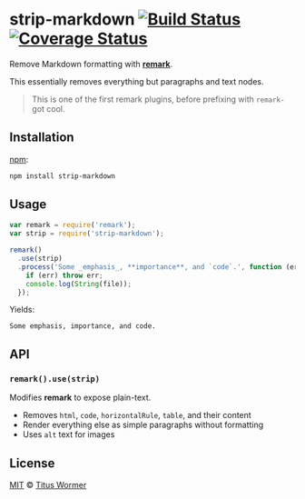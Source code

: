 # strip-markdown [![Build Status][travis-badge]][travis] [![Coverage Status][codecov-badge]][codecov]

Remove Markdown formatting with [**remark**][remark].

This essentially removes everything but paragraphs and text nodes.

> This is one of the first remark plugins, before prefixing with
> `remark-` got cool.

## Installation

[npm][]:

```bash
npm install strip-markdown
```

## Usage

```javascript
var remark = require('remark');
var strip = require('strip-markdown');

remark()
  .use(strip)
  .process('Some _emphasis_, **importance**, and `code`.', function (err, file) {
    if (err) throw err;
    console.log(String(file));
  });
```

Yields:

```text
Some emphasis, importance, and code.
```

## API

### `remark().use(strip)`

Modifies **remark** to expose plain-text.

*   Removes `html`, `code`, `horizontalRule`, `table`, and their content
*   Render everything else as simple paragraphs without formatting
*   Uses `alt` text for images

## License

[MIT][license] © [Titus Wormer][author]

<!-- Definitions -->

[travis-badge]: https://img.shields.io/travis/remarkjs/strip-markdown.svg

[travis]: https://travis-ci.org/remarkjs/strip-markdown

[codecov-badge]: https://img.shields.io/codecov/c/github/remarkjs/strip-markdown.svg

[codecov]: https://codecov.io/github/remarkjs/strip-markdown

[npm]: https://docs.npmjs.com/cli/install

[license]: LICENSE

[author]: http://wooorm.com

[remark]: https://github.com/remarkjs/remark
